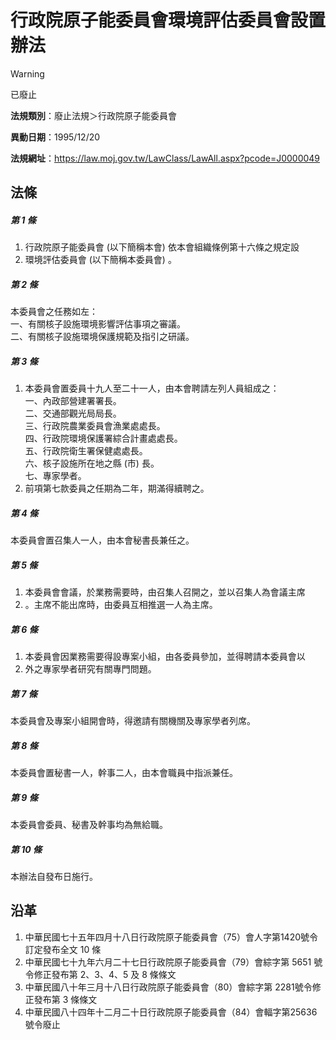 # 行政院原子能委員會環境評估委員會設置辦法
> [!WARNING]
> 已廢止

**法規類別**：廢止法規＞行政院原子能委員會

**異動日期**：1995/12/20  

**法規網址**：https://law.moj.gov.tw/LawClass/LawAll.aspx?pcode=J0000049



## 法條
##### 第 1 條
1. 行政院原子能委員會 (以下簡稱本會) 依本會組織條例第十六條之規定設
1. 環境評估委員會 (以下簡稱本委員會) 。

##### 第 2 條
本委員會之任務如左：  
一、有關核子設施環境影響評估事項之審議。  
二、有關核子設施環境保護規範及指引之研議。

##### 第 3 條
1. 本委員會置委員十九人至二十一人，由本會聘請左列人員組成之：  
一、內政部營建署署長。  
二、交通部觀光局局長。  
三、行政院農業委員會漁業處處長。  
四、行政院環境保護署綜合計畫處處長。  
五、行政院衛生署保健處處長。  
六、核子設施所在地之縣 (市) 長。  
七、專家學者。
1. 前項第七款委員之任期為二年，期滿得續聘之。

##### 第 4 條
本委員會置召集人一人，由本會秘書長兼任之。

##### 第 5 條
1. 本委員會會議，於業務需要時，由召集人召開之，並以召集人為會議主席
1. 。主席不能出席時，由委員互相推選一人為主席。

##### 第 6 條
1. 本委員會因業務需要得設專案小組，由各委員參加，並得聘請本委員會以
1. 外之專家學者研究有關專門問題。

##### 第 7 條
本委員會及專案小組開會時，得邀請有關機關及專家學者列席。

##### 第 8 條
本委員會置秘書一人，幹事二人，由本會職員中指派兼任。

##### 第 9 條
本委員會委員、秘書及幹事均為無給職。

##### 第 10 條
本辦法自發布日施行。

## 沿革
1. 中華民國七十五年四月十八日行政院原子能委員會（75）會人字第1420號令訂定發布全文 10 條
1. 中華民國七十九年六月二十七日行政院原子能委員會（79）會綜字第 5651 號令修正發布第 2、3、4、5 及 8  條條文
1. 中華民國八十年三月十八日行政院原子能委員會（80）會綜字第 2281號令修正發布第 3  條條文
1. 中華民國八十四年十二月二十日行政院原子能委員會（84）會輻字第25636 號令廢止
